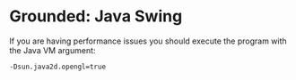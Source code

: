 Grounded: Java Swing
====================

If you are having performance issues you should execute the program with the Java VM argument:

    -Dsun.java2d.opengl=true


